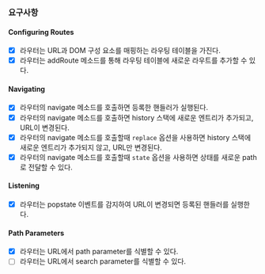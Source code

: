 ### 요구사항

#### Configuring Routes

- [x] 라우터는 URL과 DOM 구성 요소를 매핑하는 라우팅 테이블을 가진다.
- [x] 라우터는 addRoute 메소드를 통해 라우팅 테이블에 새로운 라우트를 추가할 수 있다.

#### Navigating

- [x] 라우터의 navigate 메소드를 호출하면 등록한 핸들러가 실행된다.
- [x] 라우터의 navigate 메소드를 호출하면 history 스택에 새로운 엔트리가 추가되고, URL이 변경된다.
- [x] 라우터의 navigate 메소드를 호출할때 `replace` 옵션을 사용하면 history 스택에 새로운 엔트리가 추가되지 않고, URL만 변경된다.
- [x] 라우터의 navigate 메소드를 호출할때 `state` 옵션을 사용하면 상태를 새로운 path로 전달할 수 있다.

#### Listening

- [x] 라우터는 popstate 이벤트를 감지하여 URL이 변경되면 등록된 핸들러를 실행한다.

#### Path Parameters

- [x] 라우터는 URL에서 path parameter를 식별할 수 있다.
- [ ] 라우터는 URL에서 search parameter를 식별할 수 있다.
